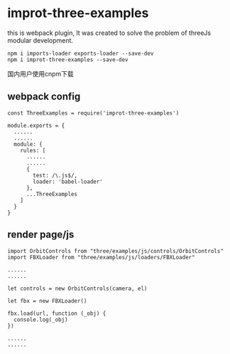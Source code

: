 # improt-three-examples
this is webpack plugin, It was created to solve the problem of threeJs modular development.

`npm i imports-loader exports-loader --save-dev`
<br/>
`npm i improt-three-examples --save-dev`

国内用户使用cnpm下载

## webpack config
```
const ThreeExamples = require('improt-three-examples')

module.exports = {
  ......
  ......
  module: {
    rules: [
      ......
      ......
      {
        test: /\.js$/,
        loader: 'babel-loader'
      },
      ...ThreeExamples
    ]
  }
}
```

## render page/js
```
import OrbitControls from "three/examples/js/controls/OrbitControls"
import FBXLoader from "three/examples/js/loaders/FBXLoader"

......
......

let controls = new OrbitControls(camera, el)

let fbx = new FBXLoader()

fbx.load(url, function (_obj) {
  console.log(_obj)
})

......
......
```
